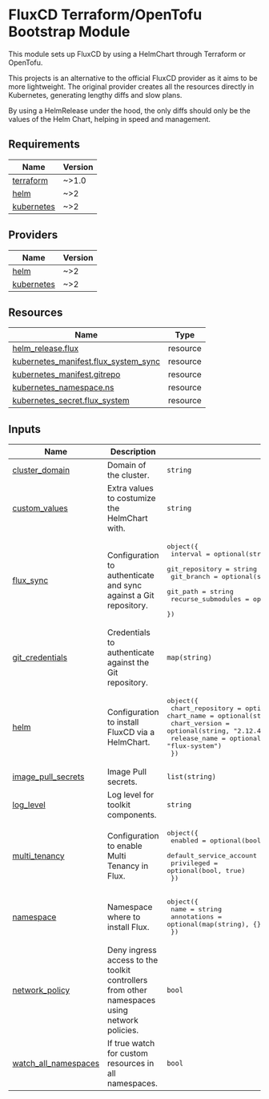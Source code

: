 # FluxCD Terraform/OpenTofu Bootstrap Module

This module sets up FluxCD by using a HelmChart through Terraform or OpenTofu.

This projects is an alternative to the official FluxCD provider as it aims to be more lightweight.
The original provider creates all the resources directly in Kubernetes, generating lengthy diffs and slow plans.

By using a HelmRelease under the hood, the only diffs should only be the values of the Helm Chart, helping in speed and management.

<!-- BEGIN_TF_DOCS -->
## Requirements

| Name | Version |
|------|---------|
| <a name="requirement_terraform"></a> [terraform](#requirement\_terraform) | ~>1.0 |
| <a name="requirement_helm"></a> [helm](#requirement\_helm) | ~>2 |
| <a name="requirement_kubernetes"></a> [kubernetes](#requirement\_kubernetes) | ~>2 |

## Providers

| Name | Version |
|------|---------|
| <a name="provider_helm"></a> [helm](#provider\_helm) | ~>2 |
| <a name="provider_kubernetes"></a> [kubernetes](#provider\_kubernetes) | ~>2 |

## Resources

| Name | Type |
|------|------|
| [helm_release.flux](https://registry.terraform.io/providers/hashicorp/helm/latest/docs/resources/release) | resource |
| [kubernetes_manifest.flux_system_sync](https://registry.terraform.io/providers/hashicorp/kubernetes/latest/docs/resources/manifest) | resource |
| [kubernetes_manifest.gitrepo](https://registry.terraform.io/providers/hashicorp/kubernetes/latest/docs/resources/manifest) | resource |
| [kubernetes_namespace.ns](https://registry.terraform.io/providers/hashicorp/kubernetes/latest/docs/resources/namespace) | resource |
| [kubernetes_secret.flux_system](https://registry.terraform.io/providers/hashicorp/kubernetes/latest/docs/resources/secret) | resource |

## Inputs

| Name | Description | Type | Default | Required |
|------|-------------|------|---------|:--------:|
| <a name="input_cluster_domain"></a> [cluster\_domain](#input\_cluster\_domain) | Domain of the cluster. | `string` | `"cluster.local"` | no |
| <a name="input_custom_values"></a> [custom\_values](#input\_custom\_values) | Extra values to costumize the HelmChart with. | `string` | `""` | no |
| <a name="input_flux_sync"></a> [flux\_sync](#input\_flux\_sync) | Configuration to authenticate and sync against a Git repository. | <pre>object({<br>    interval           = optional(string, "1m0s")<br>    git_repository     = string<br>    git_branch         = optional(string, "main")<br>    git_path           = string<br>    recurse_submodules = optional(bool, false)<br>  })</pre> | n/a | yes |
| <a name="input_git_credentials"></a> [git\_credentials](#input\_git\_credentials) | Credentials to authenticate against the Git repository. | `map(string)` | n/a | yes |
| <a name="input_helm"></a> [helm](#input\_helm) | Configuration to install FluxCD via a HelmChart. | <pre>object({<br>    chart_repository = optional(string, "https://fluxcd-community.github.io/helm-charts")<br>    chart_name       = optional(string, "flux")<br>    chart_version    = optional(string, "2.12.4")<br>    release_name     = optional(string, "flux-system")<br>  })</pre> | n/a | yes |
| <a name="input_image_pull_secrets"></a> [image\_pull\_secrets](#input\_image\_pull\_secrets) | Image Pull secrets. | `list(string)` | `[]` | no |
| <a name="input_log_level"></a> [log\_level](#input\_log\_level) | Log level for toolkit components. | `string` | `"info"` | no |
| <a name="input_multi_tenancy"></a> [multi\_tenancy](#input\_multi\_tenancy) | Configuration to enable Multi Tenancy in Flux. | <pre>object({<br>    enabled                 = optional(bool, false)<br>    default_service_account = optional(string, "default")<br>    privileged              = optional(bool, true)<br>  })</pre> | n/a | yes |
| <a name="input_namespace"></a> [namespace](#input\_namespace) | Namespace where to install Flux. | <pre>object({<br>    name        = string<br>    annotations = optional(map(string), {})<br>  })</pre> | <pre>{<br>  "name": "flux-system"<br>}</pre> | no |
| <a name="input_network_policy"></a> [network\_policy](#input\_network\_policy) | Deny ingress access to the toolkit controllers from other namespaces using network policies. | `bool` | `true` | no |
| <a name="input_watch_all_namespaces"></a> [watch\_all\_namespaces](#input\_watch\_all\_namespaces) | If true watch for custom resources in all namespaces. | `bool` | `true` | no |
<!-- END_TF_DOCS -->